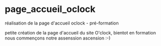 # page_accueil_oclock
réalisation de la page d'accueil oclock - pré-formation

petite création de la page d'accueil du site O'clock, bientot en formation
nous commençons notre assenssion ascension :-)
